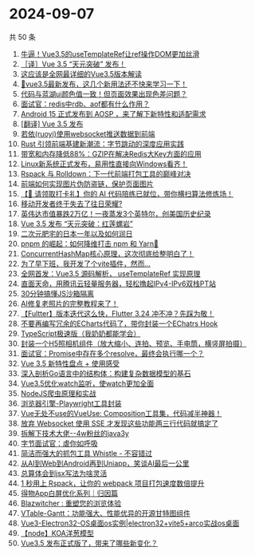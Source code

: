 # 2024-09-07

共 50 条

<!-- BEGIN JUEJIN -->
<!-- 最后更新时间 2024-09-07 00:01:03 +0800 -->
1. [牛逼！Vue3.5的useTemplateRef让ref操作DOM更加丝滑](https://juejin.cn/post/7410259203175088138)
1. [［译］Vue 3.5 “天元突破” 发布！](https://juejin.cn/post/7410316451962142731)
1. [这应该是全网最详细的Vue3.5版本解读](https://juejin.cn/post/7410673952345063474)
1. [📢vue3.5最新发布，这几个新用法还不快来学习一下！](https://juejin.cn/post/7410241410371338240)
1. [代码与蓝湖ui颜色值一致！但页面效果出现色差问题？](https://juejin.cn/post/7410712345226035200)
1. [面试官：redis中rdb、aof都有什么作用？](https://juejin.cn/post/7410220431821979648)
1. [Android 15 正式发布到 AOSP ，来了解下新特性和适配需求](https://juejin.cn/post/7410645914585317403)
1. [[翻译] Vue 3.5 发布](https://juejin.cn/post/7410246838995615796)
1. [若依(ruoyi)使用websocket推送数据到前端](https://juejin.cn/post/7410768757222342719)
1. [Rust 引领前端基建新潮流：字节跳动的深度应用实践](https://juejin.cn/post/7410352164978196531)
1. [带宽和内存降低88%：GZIP在解决Redis大Key方面的应用](https://juejin.cn/post/7410289323737743387)
1. [Linux新系统正式发布，易用性直接向Windows看齐！](https://juejin.cn/post/7411032557074710543)
1. [Rspack 与 Rolldown：下一代前端打包工具的巅峰对决](https://juejin.cn/post/7410632177824399386)
1. [前端如何实现图片伪防盗链，保护页面图片](https://juejin.cn/post/7410224960298041394)
1. [【🎁 请领取打卡礼】你的 AI 代码陪练已就位，带你横扫算法修炼场！](https://juejin.cn/post/7411069750061842482)
1. [移动开发者终于失去了往日荣耀?](https://juejin.cn/post/7410989416866955291)
1. [英伟达市值暴跌2万亿！一夜蒸发3个英特尔，创美国历史纪录](https://juejin.cn/post/7410601890792276009)
1. [Vue 3.5 发布  “天元突破：红莲螺岩”](https://juejin.cn/post/7410332836514283520)
1. [二次元肥宅的日本一年以及如何润日](https://juejin.cn/post/7411168576432832553)
1. [pnpm 的崛起：如何降维打击 npm 和 Yarn🫡](https://juejin.cn/post/7410923898647461938)
1. [ConcurrentHashMap核心原理，这次彻底给整明白了！](https://juejin.cn/post/7411334549739241498)
1. [为了早下班，我开发了个vite插件，然而...](https://juejin.cn/post/7410963421242163235)
1. [全网首发：Vue3.5 源码解析， useTemplateRef 实现原理](https://juejin.cn/post/7410321051782037538)
1. [直面天命，用腾讯云轻量服务器，轻松撸起IPv4-IPv6双栈PT站](https://juejin.cn/post/7410601536126582819)
1. [30分钟搞懂JS沙箱隔离](https://juejin.cn/post/7410347763898597388)
1. [AI修复老照片的完整教程来了！](https://juejin.cn/post/7410313831271596032)
1. [【Fultter】版本迭代这么快，Flutter 3.24 冲不冲？先踩为敬！](https://juejin.cn/post/7410599171122839591)
1. [不要再编写冗余的ECharts代码了，带你封装一个EChatrs Hook](https://juejin.cn/post/7410798727620771850)
1. [TypeScript极速版（我奶奶都能学会）](https://juejin.cn/post/7411047482652704783)
1. [封装一个H5照相机组件（放大缩小、连拍、预览、手电筒，横竖屏拍摄）](https://juejin.cn/post/7410209171801325606)
1. [面试官：Promise中存在多个resolve，最终会执行哪一个？](https://juejin.cn/post/7410798727621427210)
1. [Vue 3.5 新特性盘点 + 使用感受](https://juejin.cn/post/7410712345226772480)
1. [深入剖析Go语言中的结构体：构建复杂数据模型的基石](https://juejin.cn/post/7410601536126631971)
1. [Vue3.5优化watch监听，使watch更加全面](https://juejin.cn/post/7410598565863800842)
1. [ NodeJS爬虫原理和实战](https://juejin.cn/post/7409991384969576474)
1. [浏览器引擎-Playwright工具封装](https://juejin.cn/post/7410923898647101490)
1. [Vue无处不use的VueUse: Composition工具集，代码减半神器！](https://juejin.cn/post/7410616997006196776)
1. [放弃 Websocket 使用 SSE 才发现这些功能两三行代码就搞定了](https://juejin.cn/post/7410798727622311946)
1. [拆解下技术大佬--4w粉丝的java3y](https://juejin.cn/post/7410760487812464640)
1. [字节面试官：虐你如呼吸](https://juejin.cn/post/7410657936715202595)
1. [简洁而强大的抓包工具 Whistle - 不容错过](https://juejin.cn/post/7410657936714252323)
1. [从AI到Web到Android再到Uniapp，笑谈AI最后一公里](https://juejin.cn/post/7411046020840325155)
1. [总算体会到jsx写法为啥灵活](https://juejin.cn/post/7410672790020800548)
1. [1 秒用上 Rspack，让你的 webpack 项目打包速度数倍提升](https://juejin.cn/post/7410321051781988386)
1. [得物App白屏优化系列｜归因篇](https://juejin.cn/post/7409962321340039178)
1. [Blazwitcher : 重塑您的浏览体验](https://juejin.cn/post/7409882784057819147)
1. [VTable-Gantt：功能强大、性能优异的开源甘特图组件](https://juejin.cn/post/7411337551011577866)
1. [Vue3-Electron32-OS桌面os实例|electron32+vite5+arco实战os桌面](https://juejin.cn/post/7410668201778987027)
1. [【node】KOA洋葱模型](https://juejin.cn/post/7410599171122397223)
1. [Vue3.5 发布正式版了，带来了哪些新变化？](https://juejin.cn/post/7410438329239420962)
<!-- END JUEJIN -->